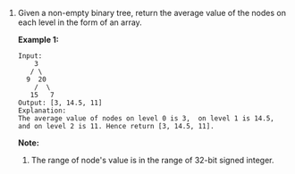 1. Given a non-empty binary tree, return the average value of the nodes on each level in the form of an array.

   **Example 1:**

   ```
   Input:
       3
      / \
     9  20
       /  \
      15   7
   Output: [3, 14.5, 11]
   Explanation:
   The average value of nodes on level 0 is 3,  on level 1 is 14.5, and on level 2 is 11. Hence return [3, 14.5, 11].

   ```

   **Note:**

   1. The range of node's value is in the range of 32-bit signed integer.